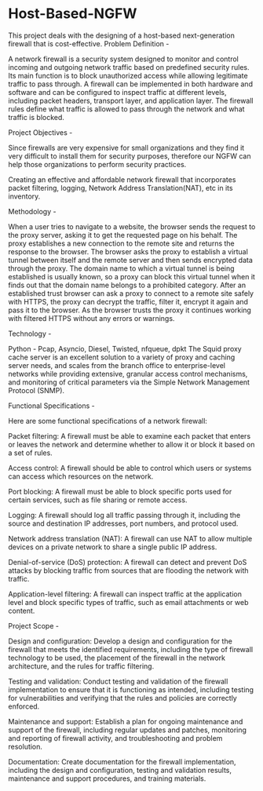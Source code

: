 # Host-Based-NGFW
This project deals with the designing of a host-based next-generation firewall that is cost-effective.
Problem Definition -

A network firewall is a security system designed to monitor and control incoming and outgoing network traffic based on predefined security rules. Its main function is to block unauthorized access while allowing legitimate traffic to pass through.
A firewall can be implemented in both hardware and software and can be configured to inspect traffic at different levels, including packet headers, transport layer, and application layer. The firewall rules define what traffic is allowed to pass through the network and what traffic is blocked.

Project Objectives - 

Since firewalls are very expensive for small organizations and they find it very difficult to install them for security purposes, therefore our NGFW can help those organizations to perform security practices. 

Creating an effective and affordable network firewall that incorporates packet filtering, logging, Network Address Translation(NAT), etc in its inventory.

Methodology - 

When a user tries to navigate to a website, the browser sends the request to the proxy server, asking it to get the requested page on his behalf. The proxy establishes a new connection to the remote site and returns the response to the browser. The browser asks the proxy to establish a virtual tunnel between itself and the remote server and then sends encrypted data through the proxy. The domain name to which a virtual tunnel is being established is usually known, so a proxy can block this virtual tunnel when it finds out that the domain name belongs to a prohibited category. After an established trust browser can ask a proxy to connect to a remote site safely with HTTPS, the proxy can decrypt the traffic, filter it, encrypt it again and pass it to the browser. As the browser trusts the proxy it continues working with filtered HTTPS without any errors or warnings.

Technology - 

Python - Pcap, Asyncio, Diesel, Twisted, nfqueue, dpkt
The Squid proxy cache server is an excellent solution to a variety of proxy and caching server needs, and scales from the branch office to enterprise-level networks while providing extensive, granular access control mechanisms, and monitoring of critical parameters via the Simple Network Management Protocol (SNMP). 

Functional Specifications - 

Here are some functional specifications of a network firewall:

Packet filtering: A firewall must be able to examine each packet that enters or leaves the network and determine whether to allow it or block it based on a set of rules.

Access control: A firewall should be able to control which users or systems can access which resources on the network.

Port blocking: A firewall must be able to block specific ports used for certain services, such as file sharing or remote access.

Logging: A firewall should log all traffic passing through it, including the source and destination IP addresses, port numbers, and protocol used.

Network address translation (NAT): A firewall can use NAT to allow multiple devices on a private network to share a single public IP address.

Denial-of-service (DoS) protection: A firewall can detect and prevent DoS attacks by blocking traffic from sources that are flooding the network with traffic.

Application-level filtering: A firewall can inspect traffic at the application level and block specific types of traffic, such as email attachments or web content.


Project Scope - 

Design and configuration: Develop a design and configuration for the firewall that meets the identified requirements, including the type of firewall technology to be used, the placement of the firewall in the network architecture, and the rules for traffic filtering.

Testing and validation: Conduct testing and validation of the firewall implementation to ensure that it is functioning as intended, including testing for vulnerabilities and verifying that the rules and policies are correctly enforced.

Maintenance and support: Establish a plan for ongoing maintenance and support of the firewall, including regular updates and patches, monitoring and reporting of firewall activity, and troubleshooting and problem resolution.

Documentation: Create documentation for the firewall implementation, including the design and configuration, testing and validation results, maintenance and support procedures, and training materials.
